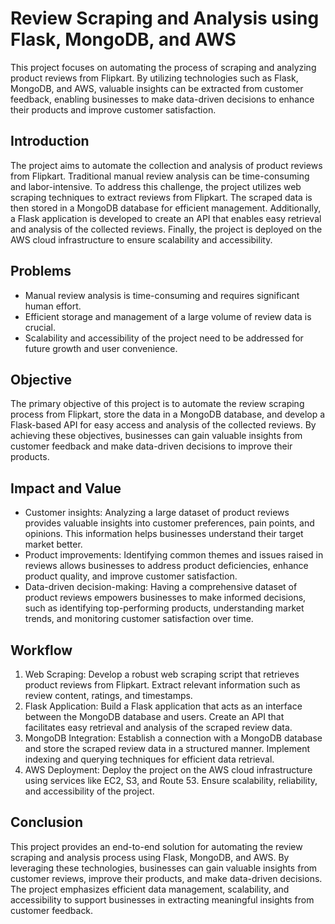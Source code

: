 # Review Scraping and Analysis using Flask, MongoDB, and AWS

This project focuses on automating the process of scraping and analyzing product reviews from Flipkart. By utilizing technologies such as Flask, MongoDB, and AWS, valuable insights can be extracted from customer feedback, enabling businesses to make data-driven decisions to enhance their products and improve customer satisfaction.

## Introduction
The project aims to automate the collection and analysis of product reviews from Flipkart. Traditional manual review analysis can be time-consuming and labor-intensive. To address this challenge, the project utilizes web scraping techniques to extract reviews from Flipkart. The scraped data is then stored in a MongoDB database for efficient management. Additionally, a Flask application is developed to create an API that enables easy retrieval and analysis of the collected reviews. Finally, the project is deployed on the AWS cloud infrastructure to ensure scalability and accessibility.

## Problems
- Manual review analysis is time-consuming and requires significant human effort.
- Efficient storage and management of a large volume of review data is crucial.
- Scalability and accessibility of the project need to be addressed for future growth and user convenience.

## Objective
The primary objective of this project is to automate the review scraping process from Flipkart, store the data in a MongoDB database, and develop a Flask-based API for easy access and analysis of the collected reviews. By achieving these objectives, businesses can gain valuable insights from customer feedback and make data-driven decisions to improve their products.

## Impact and Value
- Customer insights: Analyzing a large dataset of product reviews provides valuable insights into customer preferences, pain points, and opinions. This information helps businesses understand their target market better.
- Product improvements: Identifying common themes and issues raised in reviews allows businesses to address product deficiencies, enhance product quality, and improve customer satisfaction.
- Data-driven decision-making: Having a comprehensive dataset of product reviews empowers businesses to make informed decisions, such as identifying top-performing products, understanding market trends, and monitoring customer satisfaction over time.

## Workflow
1. Web Scraping: Develop a robust web scraping script that retrieves product reviews from Flipkart. Extract relevant information such as review content, ratings, and timestamps.
2. Flask Application: Build a Flask application that acts as an interface between the MongoDB database and users. Create an API that facilitates easy retrieval and analysis of the scraped review data.
3. MongoDB Integration: Establish a connection with a MongoDB database and store the scraped review data in a structured manner. Implement indexing and querying techniques for efficient data retrieval.
4. AWS Deployment: Deploy the project on the AWS cloud infrastructure using services like EC2, S3, and Route 53. Ensure scalability, reliability, and accessibility of the project.

## Conclusion
This project provides an end-to-end solution for automating the review scraping and analysis process using Flask, MongoDB, and AWS. By leveraging these technologies, businesses can gain valuable insights from customer reviews, improve their products, and make data-driven decisions. The project emphasizes efficient data management, scalability, and accessibility to support businesses in extracting meaningful insights from customer feedback.
